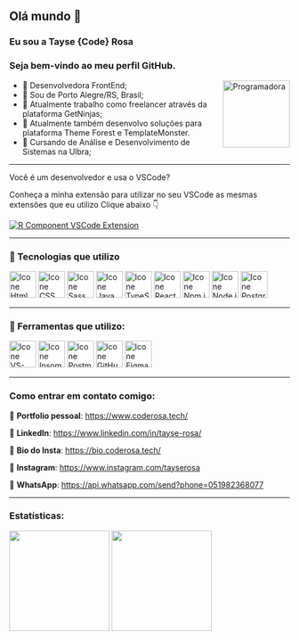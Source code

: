 <link rel="stylesheet" href="https://cdn.jsdelivr.net/gh/devicons/devicon@v2.15.1/devicon.min.css">

## Olá mundo 👋
### Eu sou a Tayse {Code} Rosa
### Seja bem-vindo ao meu perfil GitHub. 

<img src="https://coderosa.tech/assets/images/logo.png" alt="Programadora" min-width="120px" max-width="120px" width="120px" align="right">

- 💜 Desenvolvedora FrontEnd;
- 💜 Sou de Porto Alegre/RS, Brasil;
- 💜 Atualmente trabalho como freelancer através da plataforma GetNinjas;
- 💜 Atualmente também desenvolvo soluções para plataforma Theme Forest e TemplateMonster.
- 💜 Cursando de Análise e Desenvolvimento de Sistemas na Ulbra;

---

Você é um desenvolvedor e usa o VSCode?

Conheça a minha extensão para utilizar no seu VSCode as mesmas extensões que eu utilizo
Clique abaixo 👇

[![R Component VSCode Extension](https://img.shields.io/visual-studio-marketplace/v/rodrigorgtic.rcomponent.svg?label=RComponent%20VSCode%20Extension&color=8257E6&labelColor=0A1033)](https://marketplace.visualstudio.com/items?itemName=tayseRosa2.extensoes-vscode-tayse-rosa)

---

### 🚀 Tecnologias que utilizo

[<img height="48px" width="48px" alt="Icone Html" src="https://skillicons.dev/icons?i=html"/>](https://developer.mozilla.org/pt-BR/docs/Web/HTML)
[<img height="48px" width="48px" alt="Icone CSS" src="https://skillicons.dev/icons?i=css"/>](https://developer.mozilla.org/pt-BR/docs/Web/CSS)
[<img height="48px" width="48px" alt="Icone Sass" src="https://skillicons.dev/icons?i=sass"/>](https://sass-lang.com)
[<img height="48px" width="48px" alt="Icone Java Script" src="https://skillicons.dev/icons?i=js"/>](https://developer.mozilla.org/pt-BR/docs/Web/JavaScript)
[<img height="48px" width="48px" alt="Icone TypeScript" src="https://skillicons.dev/icons?i=ts"/>](https://www.typescriptlang.org/pt/)
[<img height="48px" width="48px" alt="Icone React" src="https://skillicons.dev/icons?i=react"/>](https://pt-br.react.dev)
[<img height="48px" width="48px" alt="Icone Npm.js" src="https://i.postimg.cc/L8k9jKJ2/Group.png"/>](https://www.npmjs.com)
[<img height="48px" width="48px" alt="Icone Node.js" src="https://skillicons.dev/icons?i=nodejs"/>](https://nodejs.org)
[<img height="48px" width="48px" alt="Icone PostgreSQL" src="https://skillicons.dev/icons?i=postgres"/>](https://www.postgresql.org)

---

### 🚀 Ferramentas que utilizo:
[<img height="48px" width="48px" alt="Icone VS-Code" src="https://skillicons.dev/icons?i=vscode"/>](https://code.visualstudio.com)
[<img height="48px" width="48px" alt="Icone Insomnia" src="https://i.postimg.cc/MHch4m7T/insomnia.png"/>](https://insomnia.rest)
[<img height="48px" width="48px" alt="Icone Postman" src="https://i.postimg.cc/QNyBTNVk/postman.png"/>](https://www.postman.com)
[<img height="48px" width="48px" alt="Icone GitHub" src="https://skillicons.dev/icons?i=github"/>](https://github.com/)
[<img height="48px" width="48px" alt="Icone Figma" src="https://skillicons.dev/icons?i=figma"/>](https://www.figma.com)


---

### Como entrar em contato comigo:
🚀 **Portfolio pessoal**: https://www.coderosa.tech/

🚀 **LinkedIn**: https://www.linkedin.com/in/tayse-rosa/

🚀 **Bio do Insta**: https://bio.coderosa.tech/

🚀 **Instagram**: https://www.instagram.com/tayserosa

🚀 **WhatsApp**: https://api.whatsapp.com/send?phone=051982368077

---

### Estatísticas:
<div>
<img loading="lazy" height="180em" src="https://github-readme-stats.vercel.app/api/top-langs/?username=tayserosa&layout=compact&langs_count=7&theme=radical"/>

<img loading="lazy" height="180em" src="https://github-readme-stats.vercel.app/api/?username=tayserosa&show_icons=true&include_all_commits=true&theme=radical"/>

</div>
